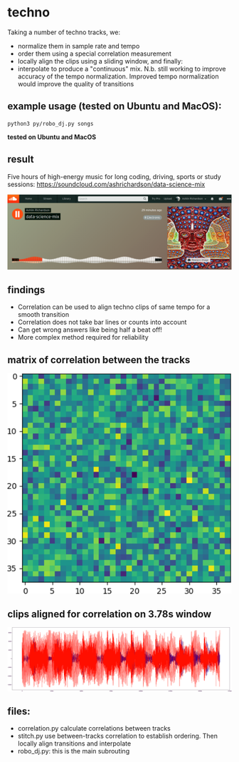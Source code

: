 # techno
Taking a number of techno tracks, we:
* normalize them in sample rate and tempo
* order them using a special correlation measurement
* locally align the clips using a sliding window, and finally:
* interpolate to produce a "continuous" mix. N.b. still working to improve accuracy of the tempo normalization. Improved tempo normalization would improve the quality of transitions

## example usage (tested on Ubuntu and MacOS):
```
python3 py/robo_dj.py songs
```
**tested on Ubuntu and MacOS**


## result
Five hours of high-energy music for long coding, driving, sports or study sessions:
https://soundcloud.com/ashrichardson/data-science-mix

<img src="songs_out/soundcloud.png" width="650">

## findings
* Correlation can be used to align techno clips of same tempo for a smooth transition
* Correlation does not take bar lines or counts into account
* Can get wrong answers like being half a beat off!
* More complex method required for reliability

## matrix of correlation between the tracks
<img src="songs_out/grid.png" width="650">

## clips aligned for correlation on 3.78s window
<img src="songs_out/correlation.png" width="650">

## files:
* correlation.py calculate correlations between tracks
* stitch.py use between-tracks correlation to establish ordering. Then locally align transitions and interpolate
* robo_dj.py: this is the main subrouting
